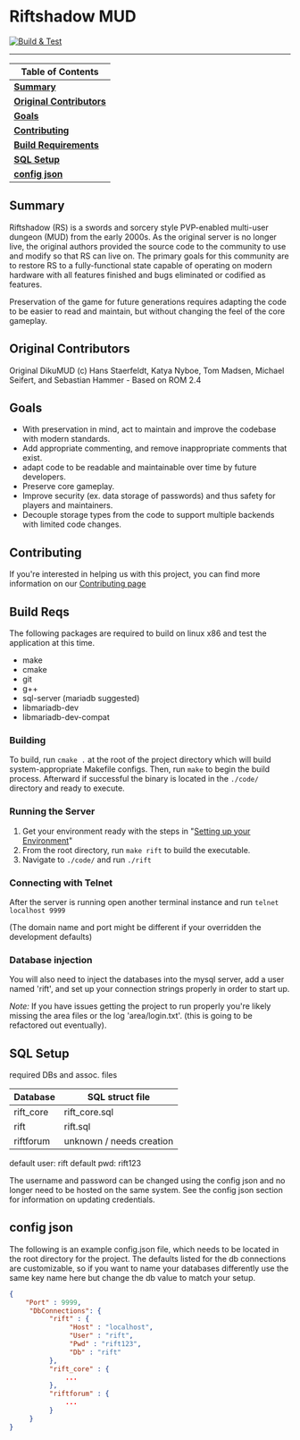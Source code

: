 # Riftshadow MUD   

[![Build & Test](https://github.com/rezalas/riftshadow/actions/workflows/cmake.yml/badge.svg)](https://github.com/rezalas/riftshadow/actions/workflows/cmake.yml)

---

| Table of Contents |
| ------------------ |
|**[Summary](#summary)**|
|**[Original Contributors](#original-contributors)**|
|**[Goals](#goals)**|
|**[Contributing](#contributing)**|
|**[Build Requirements](#build-requirements)**|
|**[SQL Setup](#sql-setup)**|
|**[config json](#config-json)**|

## Summary

Riftshadow (RS) is a swords and sorcery style PVP-enabled multi-user dungeon (MUD) from the early 2000s. As the original server is no longer live, the original authors provided the source code to the community to use and modify so that RS can live on. 
The primary goals for this community are to restore RS to a fully-functional state capable of operating on modern hardware with all features finished and bugs eliminated or codified as features.

Preservation of the game for future generations requires  adapting the code to be easier to read and maintain, but without changing the feel of the core gameplay.

## Original Contributors
Original DikuMUD (c) Hans Staerfeldt, Katya Nyboe, Tom Madsen, Michael Seifert, and Sebastian Hammer - Based on ROM 2.4 

## Goals

* With preservation in mind, act to maintain and improve the codebase with modern standards.
* Add appropriate commenting, and remove inappropriate comments that exist.
* adapt code to be readable and maintainable over time by future developers.
* Preserve core gameplay.
* Improve security (ex. data storage of passwords) and thus safety for players and maintainers.
* Decouple storage types from the code to support multiple backends with limited code changes.

## Contributing

If you're interested in helping us with this project, you can find more information on our [Contributing page](CONTRIBUTING.md#basic)

## Build Reqs

The following packages are required to build on linux x86 and test the application at this time.

* make
* cmake
* git
* g++
* sql-server (mariadb suggested)
* libmariadb-dev
* libmariadb-dev-compat

### Building

To build, run `cmake .` at the root of the project directory which will build system-appropriate Makefile configs. Then, run `make` to begin the build process. Afterward if successful the binary is located in the `./code/` directory and ready to execute.

### Running the Server
1. Get your environment ready with the steps in "[Setting up your Environment](./CONTRIBUTING.md)"
2. From the root directory, run `make rift` to build the executable. 
3. Navigate to `./code/` and run `./rift`

### Connecting with Telnet
After the server is running open another terminal instance and run
`telnet localhost 9999`

(The domain name and port might be different if your overridden the development defaults)

### Database injection

You will also need to inject the databases into the mysql server, add a user named 'rift', and set up your connection strings properly in order to start up. 

*Note:* If you have issues getting the project to run properly you're likely missing the area files or the log 'area/login.txt'. (this is going to be refactored out eventually).

## SQL Setup

required DBs and assoc. files

| Database  | SQL struct file |
|-----------|-----------------|
|  rift_core | rift_core.sql|
|  rift | rift.sql |
|  riftforum | unknown / needs creation |

default user: rift
default pwd: rift123

The username and password can be changed using the config json and no longer need to be hosted on the same system. See the config json section for information on updating credentials.

## config json

The following is an example config.json file, which needs to be located in the root directory for the project. The defaults listed for the db connections are customizable, so if you want to name your databases differently use the same key name here but change the db value to match your setup.

```json
{
    "Port" : 9999,
     "DbConnections": {
          "rift" : {
               "Host" : "localhost",
               "User" : "rift",
               "Pwd" : "rift123",
               "Db" : "rift"
          },
          "rift_core" : {
              ...
          },
          "riftforum" : {
              ...
          }
     }
}
```
